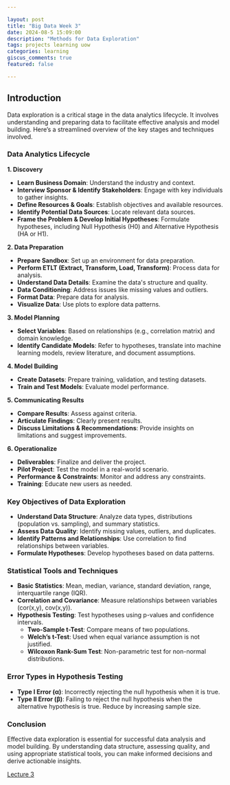 ```yaml
---

layout: post  
title: "Big Data Week 3"  
date: 2024-08-5 15:09:00  
description: "Methods for Data Exploration"  
tags: projects learning uow
categories: learning  
giscus_comments: true  
featured: false  

---
```


## Introduction

Data exploration is a critical stage in the data analytics lifecycle. It involves understanding and preparing data to facilitate effective analysis and model building. Here’s a streamlined overview of the key stages and techniques involved.

### Data Analytics Lifecycle

**1. Discovery**
   - **Learn Business Domain**: Understand the industry and context.
   - **Interview Sponsor & Identify Stakeholders**: Engage with key individuals to gather insights.
   - **Define Resources & Goals**: Establish objectives and available resources.
   - **Identify Potential Data Sources**: Locate relevant data sources.
   - **Frame the Problem & Develop Initial Hypotheses**: Formulate hypotheses, including Null Hypothesis (H0) and Alternative Hypothesis (HA or H1).

**2. Data Preparation**
   - **Prepare Sandbox**: Set up an environment for data preparation.
   - **Perform ETLT (Extract, Transform, Load, Transform)**: Process data for analysis.
   - **Understand Data Details**: Examine the data's structure and quality.
   - **Data Conditioning**: Address issues like missing values and outliers.
   - **Format Data**: Prepare data for analysis.
   - **Visualize Data**: Use plots to explore data patterns.

**3. Model Planning**
   - **Select Variables**: Based on relationships (e.g., correlation matrix) and domain knowledge.
   - **Identify Candidate Models**: Refer to hypotheses, translate into machine learning models, review literature, and document assumptions.

**4. Model Building**
   - **Create Datasets**: Prepare training, validation, and testing datasets.
   - **Train and Test Models**: Evaluate model performance.

**5. Communicating Results**
   - **Compare Results**: Assess against criteria.
   - **Articulate Findings**: Clearly present results.
   - **Discuss Limitations & Recommendations**: Provide insights on limitations and suggest improvements.

**6. Operationalize**
   - **Deliverables**: Finalize and deliver the project.
   - **Pilot Project**: Test the model in a real-world scenario.
   - **Performance & Constraints**: Monitor and address any constraints.
   - **Training**: Educate new users as needed.

### Key Objectives of Data Exploration

- **Understand Data Structure**: Analyze data types, distributions (population vs. sampling), and summary statistics.
- **Assess Data Quality**: Identify missing values, outliers, and duplicates.
- **Identify Patterns and Relationships**: Use correlation to find relationships between variables.
- **Formulate Hypotheses**: Develop hypotheses based on data patterns.

### Statistical Tools and Techniques

- **Basic Statistics**: Mean, median, variance, standard deviation, range, interquartile range (IQR).
- **Correlation and Covariance**: Measure relationships between variables (cor(x,y), cov(x,y)).
- **Hypothesis Testing**: Test hypotheses using p-values and confidence intervals.
  - **Two-Sample t-Test**: Compare means of two populations.
  - **Welch’s t-Test**: Used when equal variance assumption is not justified.
  - **Wilcoxon Rank-Sum Test**: Non-parametric test for non-normal distributions.

### Error Types in Hypothesis Testing

- **Type I Error (α)**: Incorrectly rejecting the null hypothesis when it is true.
- **Type II Error (β)**: Failing to reject the null hypothesis when the alternative hypothesis is true. Reduce by increasing sample size.

### Conclusion

Effective data exploration is essential for successful data analysis and model building. By understanding data structure, assessing quality, and using appropriate statistical tools, you can make informed decisions and derive actionable insights.

[Lecture 3](/assets/pdf/bigdata/w3_DataPrep.pdf)